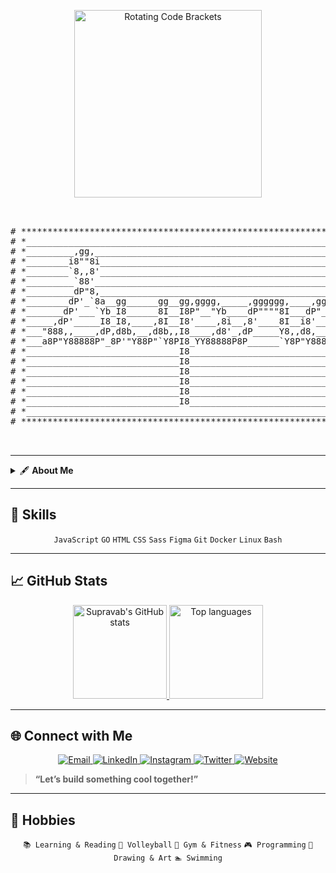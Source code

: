 <!-- Top decoration: looping Matrix rain GIF -->
<p align="center">
  <img
    src="https://media4.giphy.com/media/v1.Y2lkPTc5MGI3NjExaG0yZGYxZGx0dXF0ZWlxaHRubmQzbmN6bzl0NW8zdmtyYm80NHk5dCZlcD12MV9pbnRlcm5hbF9naWZfYnlfaWQmY3Q9cw/J2rRnpp1eVWJm8gFjp/giphy.gif"
    alt="Rotating Code Brackets"
    width="300"
  />
</p>



<!-- ASCII art header -->
<pre align="center">


# *********************************************************************************************************
# *_______________________________________________________________________________________________________*
# *_________,gg,__________________________________________________________________________________________*
# *________i8""8i___________________________________________________________________________,dPYb,________*
# *________`8,,8'___________________________________________________________________________IP'`Yb________*
# *_________`88'____________________________________________________________________________I8__8I________*
# *_________dP"8,___________________________________________________________________________I8__8'________*
# *________dP'_`8a__gg______gg__gg,gggg,_____,gggggg,____,gggg,gg_____ggg____gg___,gggg,gg__I8_dP_________*
# *_______dP'___`Yb_I8______8I__I8P"__"Yb____dP""""8I___dP"__"Y8I____d8"Yb___88bgdP"__"Y8I__I8dP___88gg___*
# *_____,dP'_____I8_I8,____,8I__I8'____,8i__,8'____8I__i8'____,8I___dP__I8___8I_i8'____,8I__I8P____8I_____*
# *___"888,,____,dP,d8b,__,d8b,,I8____,d8'_,dP_____Y8,,d8,___,d8b,,dP___I8,_,8I,d8,___,d8b,,d8b,__,8I_____*
# *___a8P"Y88888P"_8P'"Y88P"`Y8PI8_YY88888P8P______`Y8P"Y8888P"`Y88"_____"Y8P"_P"Y8888P"`Y88P'"Y88P"'_____*
# *_____________________________I8________________________________________________________________________*
# *_____________________________I8________________________________________________________________________*
# *_____________________________I8________________________________________________________________________*
# *_____________________________I8________________________________________________________________________*
# *_____________________________I8________________________________________________________________________*
# *_____________________________I8________________________________________________________________________*
# *_______________________________________________________________________________________________________*
# *********************************************************************************************************


</pre>

---

<details>
  <summary>🖋️ <strong>About Me</strong></summary>

Hi! I’m **Supravab**, a constantly learning student, tech enthusiast, programmer, designer, developer, and invention buff. I love building and designing things, diving into new concepts, and tackling tough problems to grow my skills.

**🛠️ Projects & Certificates**  
- Designed CRM, RMS, school, civil-consultancy, IT, and hospital-software websites  
- Built multiple personal portfolio sites & conducted UX research + implementation  
- Completed courses (in-progress/not certified): Harvard CS50P & CS50X, Meta JS, Google UI/UX, Figma  
</details>

---

## 🧰 Skills

<div align="center">
  <!-- Languages -->
  <code>JavaScript</code> <code>GO</code> <code>HTML</code> <code>CSS</code> <code>Sass</code>  
  <!-- Design -->
  <code>Figma</code>  
  <!-- Tools -->
  <code>Git</code> <code>Docker</code> <code>Linux</code> <code>Bash</code>
</div>

---

## 📈 GitHub Stats

<div align="center">
  <a href="https://github.com/anuraghazra/github-readme-stats">
    <img height="150" src="https://github-readme-stats.vercel.app/api?username=Supravab&show_icons=true&theme=dark" alt="Supravab's GitHub stats" />
  </a>
  <a href="https://github.com/anuraghazra/github-readme-stats">
    <img height="150" src="https://github-readme-stats.vercel.app/api/top-langs/?username=Supravab&layout=compact&theme=dark" alt="Top languages" />
  </a>
</div>

---

## 🌐 Connect with Me

<p align="center">
  <a href="mailto:supravabparajuli@gmail.com">
    <img alt="Email" src="https://img.shields.io/badge/Email-D14836?style=for-the-badge&logo=gmail&logoColor=white" />
  </a>
  <a href="https://www.linkedin.com/in/supravab-parajuli">
    <img alt="LinkedIn" src="https://img.shields.io/badge/LinkedIn-0A66C2?style=for-the-badge&logo=linkedin&logoColor=white" />
  </a>
  <a href="https://www.instagram.com/supravab_parajuli/">
    <img alt="Instagram" src="https://img.shields.io/badge/Instagram-E4405F?style=for-the-badge&logo=instagram&logoColor=white" />
  </a>
  <a href="https://x.com/SupravabP">
    <img alt="Twitter" src="https://img.shields.io/badge/X-1DA1F2?style=for-the-badge&logo=twitter&logoColor=white" />
  </a>
  <a href="https://www.supravabparajuli.com.np">
    <img alt="Website" src="https://img.shields.io/badge/Portfolio-333333?style=for-the-badge&logo=google-chrome&logoColor=white" />
  </a>
</p>

> **“Let’s build something cool together!”**

---

## 🎨 Hobbies

<div align="center">
  <code>📚 Learning & Reading</code>  
  <code>🏐 Volleyball</code>  
  <code>💪 Gym & Fitness</code>  
  <code>🎮 Programming</code>  
  <code>🎨 Drawing & Art</code>  
  <code>🏊 Swimming</code>
</div>
